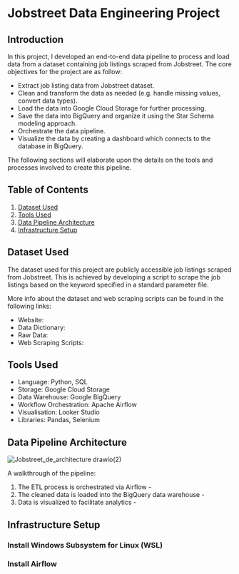 # Jobstreet Data Engineering Project
## Introduction
In this project, I developed an end-to-end data pipeline to process and load data from a dataset containing job listings scraped from Jobstreet. The core objectives for the project are as follow:
* Extract job listing data from Jobstreet dataset.
* Clean and transform the data as needed (e.g. handle missing values, convert data types).
* Load the data into Google Cloud Storage for further processing.
* Save the data into BigQuery and organize it using the Star Schema modeling approach.
* Orchestrate the data pipeline.
* Visualize the data by creating a dashboard which connects to the database in BigQuery.

The following sections will elaborate upon the details on the tools and processes involved to create this pipeline.

## Table of Contents
1. [Dataset Used](#dataset-used)
2. [Tools Used](#tools-used)
3. [Data Pipeline Architecture](#data-pipeline-architecture)
4. [Infrastructure Setup](#infrastructure-setup)

## Dataset Used
The dataset used for this project are publicly accessible job listings scraped from Jobstreet. This is achieved by developing a script to scrape the job listings based on the keyword specified in a standard parameter file.

More info about the dataset and web scraping scripts can be found in the following links:
* Website:
* Data Dictionary:
* Raw Data:
* Web Scraping Scripts:

## Tools Used
* Language: Python, SQL
* Storage: Google Cloud Storage
* Data Warehouse: Google BigQuery
* Workflow Orchestration: Apache Airflow
* Visualisation: Looker Studio
* Libraries: Pandas, Selenium

## Data Pipeline Architecture
![Jobstreet_de_architecture drawio(2)](https://github.com/user-attachments/assets/b18cfc03-4348-49f1-8a26-b2acc9f59d71)

A walkthrough of the pipeline:
1. The ETL process is orchestrated via Airflow - 
2. The cleaned data is loaded into the BigQuery data warehouse -
3. Data is visualized to facilitate analytics -

## Infrastructure Setup
### Install Windows Subsystem for Linux (WSL)

### Install Airflow


